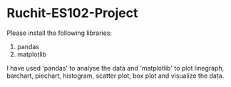 # Ruchit-ES102-Project
Please install the following libraries:
1. pandas
2. matplotlib

I have used 'pandas' to analyse the data and 'matplotlib' to plot linegraph, barchart, piechart, histogram, scatter plot, box plot and visualize the data.
